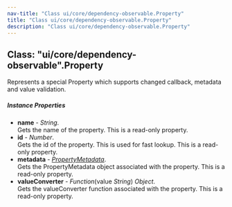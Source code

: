 ```yaml
---
nav-title: "Class ui/core/dependency-observable.Property"
title: "Class ui/core/dependency-observable.Property"
description: "Class ui/core/dependency-observable.Property"
---
```

## Class: "ui/core/dependency-observable".Property  
Represents a special Property which supports changed callback, metadata and value validation.

##### Instance Properties
 - **name** - _String_.    
  Gets the name of the property. This is a read-only property.
 - **id** - _Number_.    
  Gets the id of the property. This is used for fast lookup. This is a read-only property.
 - **metadata** - [_PropertyMetadata_](../../../ui/core/dependency-observable/PropertyMetadata.md).    
  Gets the PropertyMetadata object associated with the property. This is a read-only property.
 - **valueConverter** - _Function_(value _String_) _Object_.    
  Gets the valueConverter function associated with the property. This is a read-only property.